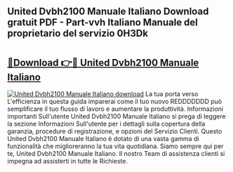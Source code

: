 ## United Dvbh2100 Manuale Italiano Download gratuit PDF - Part-vvh Italiano Manuale del proprietario del servizio 0H3Dk

# <h2><a href="http://dfa1dh.blite.top/?on=United+Dvbh2100+Manuale+Italiano">🔗Download 👉🔴 United Dvbh2100 Manuale Italiano</a></h2>

[![United Dvbh2100 Manuale Italiano download](https://i.imgur.com/lujVjoI.png)](http://dfa1dh.blite.top/?on=United+Dvbh2100+Manuale+Italiano)
La tua porta verso L'efficienza in questa guida imparerai come il tuo nuovo REDDDDDDD può semplificare il tuo flusso di lavoro e aumentare la produttività. Informazioni importanti Sull'utente United Dvbh2100 Manuale Italiano si prega di leggere la sezione Informazioni Sull'utente per i dettagli sulla copertura della garanzia, procedure di registrazione, e opzioni del Servizio Clienti. Questo United Dvbh2100 Manuale Italiano è dotato di una vasta gamma di funzionalità che miglioreranno la tua vita quotidiana. Siamo sempre qui per te, United Dvbh2100 Manuale Italiano. Il nostro Team di assistenza clienti si impegna ad assisterti in tutte le Richieste.
